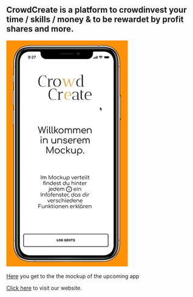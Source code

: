 ## CrowdCreate is a platform to crowdinvest your time / skills / money & to be rewardet by profit shares and more.

![Mockup](https://github.com/DanielRolfs/media/blob/main/CrowdCreate/readme.gif?raw=true)

[Here](https://www.figma.com/proto/H8bp6tdhwOlCz5RRqftJPE/WeCrowdCreate-Commission-Version-001?page-id=0%3A1&node-id=650%3A1&starting-point-node-id=650%3A1) you get to the the mockup of the upcoming app

[Click here](https://www.crowdcreate.de) to visit our website.
